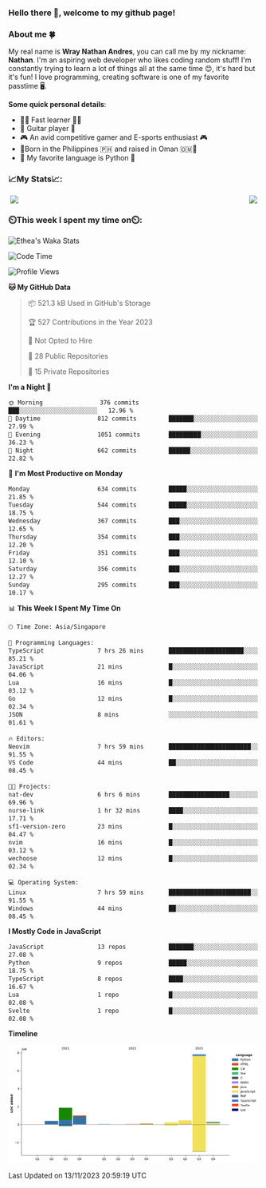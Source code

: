 ### **Hello there 👋, welcome to my github page!**

### **About me 🍀**

My real name is **Wray Nathan Andres**, you can call me by my nickname: **Nathan**. I'm an aspiring web developer who likes coding random stuff! I'm constantly trying to learn a lot of things all at the same time 😊, it's hard but it's fun! I love programming, creating software is one of my favorite passtime 🖥️.

<!-- <img src="https://pbs.twimg.com/media/FYEVH6GaAAE064l?format=jpg&name=medium" width="425" height="215" align="right" /> -->

**Some quick personal details**:

- 🚗💨 Fast learner 🚗💨
- 🎸 Guitar player 🎸
- 🎮 An avid competitive gamer and E-sports enthusiast 🎮
- 🐤Born in the Philippines 🇵🇭 and raised in Oman 🇴🇲🐤
- 🐍 My favorite language is Python 🐍

### **📈My Stats📈:**

<div style="display: flex; justify-content: center;">
    <img src="https://github-readme-stats.vercel.app/api?username=Ethea2&show_icons=true&count_private=true&theme=midnight-purple&hide_border=true" width="480"/>
    <img src="https://streak-stats.demolab.com?user=Ethea2&theme=midnight-purple&hide_border=true"/>
</div>

### **⏲️This week I spent my time on⏲️:**

![Ethea's Waka Stats](https://github-readme-stats.vercel.app/api/wakatime?username=Ethea2&theme=midnight-purple&count_private=true&layout=compact)

<!--START_SECTION:waka-->
![Code Time](http://img.shields.io/badge/Code%20Time-434%20hrs%2041%20mins-blue)

![Profile Views](http://img.shields.io/badge/Profile%20Views-0-blue)

**🐱 My GitHub Data** 

> 📦 521.3 kB Used in GitHub's Storage 
 > 
> 🏆 527 Contributions in the Year 2023
 > 
> 🚫 Not Opted to Hire
 > 
> 📜 28 Public Repositories 
 > 
> 🔑 15 Private Repositories 
 > 
**I'm a Night 🦉** 

```text
🌞 Morning                376 commits         ███░░░░░░░░░░░░░░░░░░░░░░   12.96 % 
🌆 Daytime                812 commits         ███████░░░░░░░░░░░░░░░░░░   27.99 % 
🌃 Evening                1051 commits        █████████░░░░░░░░░░░░░░░░   36.23 % 
🌙 Night                  662 commits         ██████░░░░░░░░░░░░░░░░░░░   22.82 % 
```
📅 **I'm Most Productive on Monday** 

```text
Monday                   634 commits         █████░░░░░░░░░░░░░░░░░░░░   21.85 % 
Tuesday                  544 commits         █████░░░░░░░░░░░░░░░░░░░░   18.75 % 
Wednesday                367 commits         ███░░░░░░░░░░░░░░░░░░░░░░   12.65 % 
Thursday                 354 commits         ███░░░░░░░░░░░░░░░░░░░░░░   12.20 % 
Friday                   351 commits         ███░░░░░░░░░░░░░░░░░░░░░░   12.10 % 
Saturday                 356 commits         ███░░░░░░░░░░░░░░░░░░░░░░   12.27 % 
Sunday                   295 commits         ███░░░░░░░░░░░░░░░░░░░░░░   10.17 % 
```


📊 **This Week I Spent My Time On** 

```text
🕑︎ Time Zone: Asia/Singapore

💬 Programming Languages: 
TypeScript               7 hrs 26 mins       █████████████████████░░░░   85.21 % 
JavaScript               21 mins             █░░░░░░░░░░░░░░░░░░░░░░░░   04.06 % 
Lua                      16 mins             █░░░░░░░░░░░░░░░░░░░░░░░░   03.12 % 
Go                       12 mins             █░░░░░░░░░░░░░░░░░░░░░░░░   02.34 % 
JSON                     8 mins              ░░░░░░░░░░░░░░░░░░░░░░░░░   01.61 % 

🔥 Editors: 
Neovim                   7 hrs 59 mins       ███████████████████████░░   91.55 % 
VS Code                  44 mins             ██░░░░░░░░░░░░░░░░░░░░░░░   08.45 % 

🐱‍💻 Projects: 
nat-dev                  6 hrs 6 mins        █████████████████░░░░░░░░   69.96 % 
nurse-link               1 hr 32 mins        ████░░░░░░░░░░░░░░░░░░░░░   17.71 % 
sf1-version-zero         23 mins             █░░░░░░░░░░░░░░░░░░░░░░░░   04.47 % 
nvim                     16 mins             █░░░░░░░░░░░░░░░░░░░░░░░░   03.12 % 
wechoose                 12 mins             █░░░░░░░░░░░░░░░░░░░░░░░░   02.34 % 

💻 Operating System: 
Linux                    7 hrs 59 mins       ███████████████████████░░   91.55 % 
Windows                  44 mins             ██░░░░░░░░░░░░░░░░░░░░░░░   08.45 % 
```

**I Mostly Code in JavaScript** 

```text
JavaScript               13 repos            ███████░░░░░░░░░░░░░░░░░░   27.08 % 
Python                   9 repos             █████░░░░░░░░░░░░░░░░░░░░   18.75 % 
TypeScript               8 repos             ████░░░░░░░░░░░░░░░░░░░░░   16.67 % 
Lua                      1 repo              █░░░░░░░░░░░░░░░░░░░░░░░░   02.08 % 
Svelte                   1 repo              █░░░░░░░░░░░░░░░░░░░░░░░░   02.08 % 
```



**Timeline**

![Lines of Code chart](https://raw.githubusercontent.com/Ethea2/Ethea2/main/assets/bar_graph.png)


 Last Updated on 13/11/2023 20:59:19 UTC
<!--END_SECTION:waka-->
